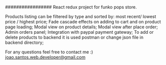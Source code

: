 #################
React redux project for funko pops store.

Products listing can be filtered by type and sorted by: most recent/ lowest price / highest price;
Fade cascade effects on adding to cart and on product page loading;
Modal view on product details;
Modal view after place order;
Admin orders panel;
Integration with paypal payment gateway;
To add or delete products to backend it is used postman or change json file in backend directory;

For any questions feel free to contact me :)
joao.santos.web.developer@gmail.com